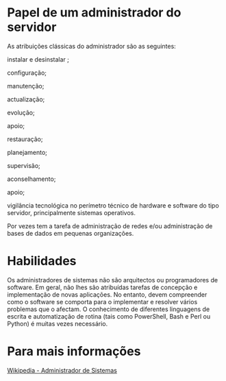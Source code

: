 # Papel de um administrador do servidor

As atribuições clássicas do administrador são as seguintes:

instalar e desinstalar ;

configuração;

manutenção;

actualização;

evolução;

apoio;

restauração;

planejamento;

supervisão;

aconselhamento;

apoio;

vigilância tecnológica no perímetro técnico de hardware e software do tipo servidor, principalmente sistemas operativos.

Por vezes tem a tarefa de administração de redes e/ou administração de bases de dados em pequenas organizações.

# Habilidades
Os administradores de sistemas não são arquitectos ou programadores de software. Em geral, não lhes são atribuídas tarefas de concepção e implementação de novas aplicações. No entanto, devem compreender como o software se comporta para o implementar e resolver vários problemas que o afectam. O conhecimento de diferentes linguagens de escrita e automatização de rotina (tais como PowerShell, Bash e Perl ou Python) é muitas vezes necessário.

# Para mais informações

[Wikipedia - Administrador de Sistemas](https://en.wikipedia.org/wiki/System_administrator)
